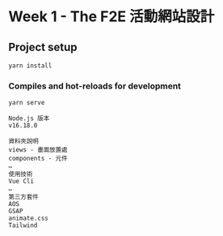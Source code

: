 # Week 1 - The F2E 活動網站設計

## Project setup
```
yarn install
```

### Compiles and hot-reloads for development
```
yarn serve
```
```
Node.js 版本
v16.18.0

資料夾說明
views - 畫面放置處
components - 元件
…
使用技術
Vue Cli
…
第三方套件
AOS
GSAP
animate.css
Tailwind
